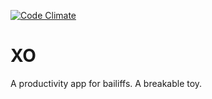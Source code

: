 [![Code Climate](https://codeclimate.com/github/gurdiga/xo/badges/gpa.svg)](https://codeclimate.com/github/gurdiga/xo)

# XO

A productivity app for bailiffs. A breakable toy.
